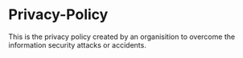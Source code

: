 # Privacy-Policy

This is the privacy policy created by an organisition to overcome the information security attacks or accidents.
